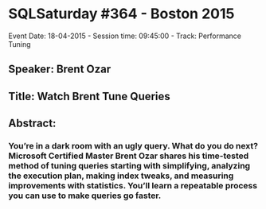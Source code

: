 # SQLSaturday #364 - Boston 2015
Event Date: 18-04-2015 - Session time: 09:45:00 - Track: Performance Tuning
## Speaker: Brent Ozar
## Title: Watch Brent Tune Queries
## Abstract:
### You’re in a dark room with an ugly query. What do you do next? Microsoft Certified Master Brent Ozar shares his time-tested method of tuning queries starting with simplifying, analyzing the execution plan, making index tweaks, and measuring improvements with statistics. You’ll learn a repeatable process you can use to make queries go faster.
